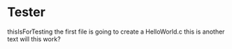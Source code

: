 # Tester
 thisIsForTesting
the first file is going to create a HelloWorld.c
this is another text 
will this work?